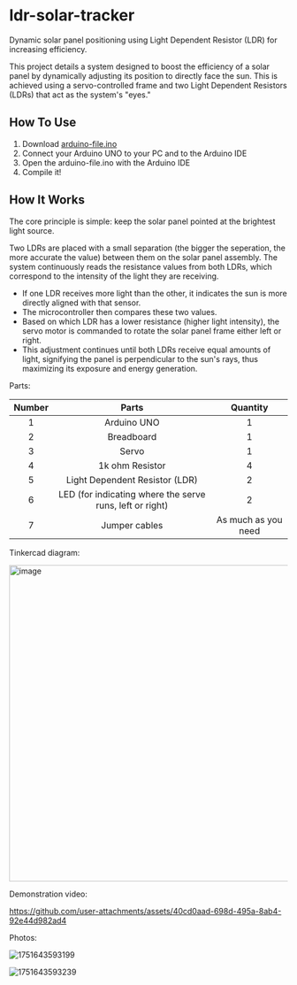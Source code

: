 # ldr-solar-tracker
Dynamic solar panel positioning using Light Dependent Resistor (LDR) for increasing efficiency.

This project details a system designed to boost the efficiency of a solar panel by dynamically adjusting its position to directly face the sun. This is achieved using a servo-controlled frame and two Light Dependent Resistors (LDRs) that act as the system's "eyes."

## How To Use
1. Download [arduino-file.ino](https://github.com/alfarizium/ldr-solar-tracker/releases/download/release/arduino-file.ino)
2. Connect your Arduino UNO to your PC and to the Arduino IDE
3. Open the arduino-file.ino with the Arduino IDE
4. Compile it!

## How It Works
The core principle is simple: keep the solar panel pointed at the brightest light source.

Two LDRs are placed with a small separation (the bigger the seperation, the more accurate the value) between them on the solar panel assembly. The system continuously reads the resistance values from both LDRs, which correspond to the intensity of the light they are receiving.
* If one LDR receives more light than the other, it indicates the sun is more directly aligned with that sensor.
* The microcontroller then compares these two values.
* Based on which LDR has a lower resistance (higher light intensity), the servo motor is commanded to rotate the solar panel frame either left or right.
* This adjustment continues until both LDRs receive equal amounts of light, signifying the panel is perpendicular to the sun's rays, thus maximizing its exposure and energy generation.


Parts:

| Number |                           Parts                          |       Quantity      |
|:------:|:--------------------------------------------------------:|:-------------------:|
| 1      | Arduino UNO                                              | 1                   |
| 2      | Breadboard                                               | 1                   |
| 3      | Servo                                                    | 1                   |
| 4      | 1k ohm Resistor                                          | 4                   |
| 5      | Light Dependent Resistor (LDR)                           | 2                   |
| 6      | LED (for indicating where the serve runs, left or right) | 2                   |
| 7      | Jumper cables                                            | As much as you need |

Tinkercad diagram:

<img width="1192" height="572" alt="image" src="https://github.com/user-attachments/assets/d4fe415a-a90c-4d2e-9854-5433485f1c8e" />

Demonstration video:

https://github.com/user-attachments/assets/40cd0aad-698d-495a-8ab4-92e44d982ad4

Photos:

![1751643593199](https://github.com/user-attachments/assets/ecf51c78-b388-4cdf-9e4a-df753a64d79f)

![1751643593239](https://github.com/user-attachments/assets/3546e30a-dac9-4a7e-80a3-329e075533e4)


